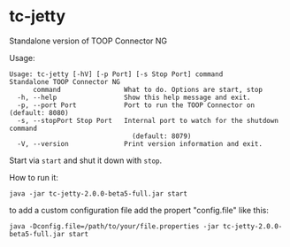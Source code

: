 # tc-jetty

Standalone version of TOOP Connector NG

Usage:

```
Usage: tc-jetty [-hV] [-p Port] [-s Stop Port] command
Standalone TOOP Connector NG
      command                What to do. Options are start, stop
  -h, --help                 Show this help message and exit.
  -p, --port Port            Port to run the TOOP Connector on (default: 8080)
  -s, --stopPort Stop Port   Internal port to watch for the shutdown command
                               (default: 8079)
  -V, --version              Print version information and exit.
```

Start via `start` and shut it down with `stop`.

How to run it:

```
java -jar tc-jetty-2.0.0-beta5-full.jar start
```

to add a custom configuration file add the propert "config.file" like this:

```
java -Dconfig.file=/path/to/your/file.properties -jar tc-jetty-2.0.0-beta5-full.jar start
```
